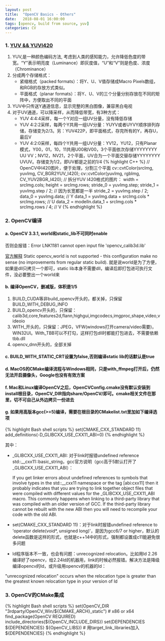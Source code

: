```yaml
---
layout: post
title:  "OpenCV Basics - Others"
date:   2018-08-01 16:00:00
tags: [opencv, build from source, yuv]
categories: CV
---
```


### 1. [YUV && YUVI420](https://www.cnblogs.com/azraelly/archive/2013/01/01/2841269.html)
1. YUV,是一种颜色编码方法, 考虑到人类的感知能力，允许降低色度的带宽。“Y”表示明亮度（Luminance）即灰度值，“U”和“V”则是色度、浓度（Chrominance）
2. 分成两个存储格式：
	* 紧缩格式（packed formats）：将Y、U、V值存储成Macro Pixels数组，和RGB的存放方式类似。
	* 平面格式（planar formats）：将Y、U、V的三个分量分别存放在不同的矩阵中，方便取出不同的平面
3. YUV中只传送Y通道信息，显示完整的黑白图像，兼容黑白电视
4. 对于UV通道，可以降采样，从而降低带宽，有3种方式：
	* YUV 4:4:4采样，每一个Y对应一组UV分量，没有降低存储
	* YUV 4:2:2采样，每两个Y共用一组UV分量：YUYV或者UYVY顺序排列存储，存储变为2/3。另：YUV422P，即平面格式，存完所有的Y，再存U，最后V
	* YUV 4:2:0采样，每四个Y共用一组UV分量：YV12，YU12，只有Planar模式，Y00，01，10，11共用U00和V00，3个平面依次存储YYYYYYYY UU VV；NV12，NV21，2个平面，UV合为一个平面交替存储YYYYYYYY UVUV。存储变为1/2，即UV都是之前的1/4
{% highlight C++ %}
// OpenCV中I420图片，便于处理，分割三个平面
cv::cvtColor(srcImg, yuvImg, CV_BGR2YUV_I420);
cv::cvtColor(yuvImg, rgbImg, CV_YUV2BGR_I420);
// 拆分YUV I420格式的图片：
width = srcImg.cols;
height = srcImg.rows;
stride_0 = yuvImg.step;
stride_1 = yuvImg.step / 2;  // 因为长宽都是一半
stride_2 = yuvImg.step / 2;
data_0 = yuvImg.data;  // Y
data_1 = yuvImg.data + srcImg.cols * srcImg.rows;  // U
data_2 = modelIn.data_1 + srcImg.cols * srcImg.rows / 4;  // V
{% endhighlight %}

### 2. OpenCV编译
#### a. OpenCV 3.3.1, world和static_lib不可同时enable
否则会报错：Error	LNK1181	cannot open input file 'opencv_calib3d.lib'

[官方解释](https://github.com/opencv/opencv/issues/11844)
Static opencv_world is not supported - this configuration make no sense (no improvements from regular static build).
就是说world是为了方便，如果是dll只拷贝一个即可，static lib本身不需要dll，编译后即打包进可执行文件，没必要整出一个world来

#### b. 编译OpenCV，删减版，体积是1/5
1. BUILD_CUDA等非build_opencv开头的，都关掉，只保留BUILD_WITH_DEBUG_INFO
2. BUILD_opencv开头的，只保留：calib3d,core,features2d,flann,highgui,imgcodecs,imgproc,shape,video,videoio
3. WITH_开头的，只保留：JPEG，VFW(windows打开camera/video需要)，WIN32UI。With_TBB可以不打勾，这样打包dll时都能打包进去，不需要依赖tbb.dll
4. opencv_dnn开头的，全部关掉

#### c. BUILD_WITH_STATIC_CRT设置为false,否则编译static lib的话默认是true

#### d. MacOS的CMake编译流程与Windows相同，只是with_ffmpeg打开后，仍然无法开启摄像头，Google也没有有效方案

#### f. Mac和Linux编译OpenCV之后，OpenCVConfig.cmake没有默认安装到install根目录，OpenCV_DIR指向share/OpenCV/即可。cmake相关文件在那里，切不可自己从外边拷贝一份进去

#### g. 如果用高版本gcc(>=5)编译，需要在根目录的CMakelist.txt里加如下编译选项
{% highlight Bash shell scripts %}
set(CMAKE_CXX_STANDARD 11)
add_definitions(-D_GLIBCXX_USE_CXX11_ABI=0)
{% endhighlight %}

其中：
* _GLIBCXX_USE_CXX11_ABI: 对于link时报错undefined reference std::__cxx11::basic_string，gcc官方说明（gcc高于5默认打开了_GLIBCXX_USE_CXX11_ABI）：

	If you get linker errors about undefined references to symbols that involve types in the std::__cxx11 namespace or the tag [abi:cxx11] then it probably indicates that you are trying to link together object files that were compiled with different values for the _GLIBCXX_USE_CXX11_ABI macro. This commonly happens when linking to a third-party library that was compiled with an older version of GCC. If the third-party library cannot be rebuilt with the new ABI then you will need to recompile your code with the old ABI.
* set(CMAKE_CXX_STANDARD 11)：对于link时报错undefined reference to 'operator delete(void*, unsigned long)'，是因为gcc6/7 or higher，默认的delete函数是这样的形式，也就是c++14中的形式，强制都设置成c11能避免很多问题
* ld程序版本不一致，也会有问题：unrecognized relocation。比如用ld 2.26编译好了opencv，给2.24ld的机器用，link的时候必然报错。解决方法是降级编译opencv的ld，或升级用opencv的机器的ld：

"unrecognized relocation" occurs when the relocation type is greater than the greatest known relocation type in your version of ld
### 3. OpenCV的CMake集成
{% highlight Bash shell scripts %}
set(OpenCV_DIR "3rdparty/OpenCV_Win/${CMAKE_ARCH}_static")  # x86 or x64
find_package(OpenCV REQUIRED)
include_directories(${OpenCV_INCLUDE_DIRS})
set(DEPENDENCIES ${DEPENDENCIES} ${OpenCV_LIBS})  # 用target_link_libraries加入${DEPENDENCIES}
{% endhighlight %}

